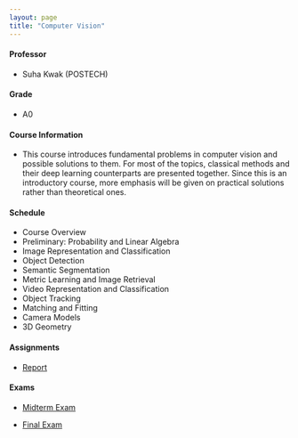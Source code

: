 ```yaml
---
layout: page
title: "Computer Vision"
---
```

#### Professor
- Suha Kwak (POSTECH)

#### Grade
- A0

#### Course Information

- This course introduces fundamental problems in computer vision and possible solutions to them. For most of the topics, classical methods and their deep learning counterparts are presented together. Since this is an introductory course, more emphasis will be given on practical solutions rather than theoretical ones.

#### Schedule

- Course Overview 
- Preliminary: Probability and Linear Algebra
- Image Representation and Classification
- Object Detection
- Semantic Segmentation
- Metric Learning and Image Retrieval
- Video Representation and Classification
- Object Tracking
- Matching and Fitting
- Camera Models
- 3D Geometry

#### Assignments
- [Report](/courses/computer-vision/AIGS539_PROJECT.pdf)

#### Exams
- [Midterm Exam](/courses/computer-vision/AIGS539_MID.pdf)

- [Final Exam](/courses/computer-vision/AIGS539_FINAL.pdf)
